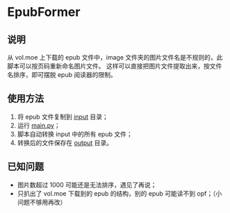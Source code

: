 # EpubFormer
## 说明
从 vol.moe 上下载的 epub 文件中，image 文件夹的图片文件名是不规则的，此脚本可以按页码重新命名图片文件。
这样可以直接把图片文件提取出来，按文件名排序，即可摆脱 epub 阅读器的限制。

## 使用方法
1. 将 epub 文件复制到 [input](/input) 目录；
2. 运行 [main.py](main.py)；
3. 脚本自动转换 input 中的所有 epub 文件；
4. 转换后的文件保存在 [output](/output) 目录。

## 已知问题
- 图片数超过 1000 可能还是无法排序，遇见了再说；
- 只扒出了 vol.moe 下载到的 epub 的结构，别的 epub 可能读不到 opf；（小问题不够用再改）
